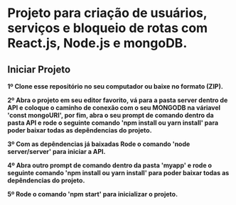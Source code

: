 
# Projeto para criação de usuários, serviços e bloqueio de rotas com React.js, Node.js e mongoDB.
 
## Iniciar Projeto

<b>1º Clone esse repositório no seu computador ou baixe no formato (ZIP).</b>

<b>2º Abra o projeto em seu editor favorito, vá para a pasta server dentro de API e coloque o caminho de conexão com o seu MONGODB na váriavel 'const mongoURI', por fim, abra o seu prompt de comando dentro da pasta API e rode o seguinte comando 'npm install ou yarn install' para poder baixar todas as depêndencias do projeto.</b>

<b>3º Com as depêndencias já baixadas Rode o comando 'node server/server' para iniciar a API.</b>

<b>4º Abra outro prompt de comando dentro da pasta 'myapp' e rode o seguinte comando 'npm install ou yarn install' para poder baixar todas as depêndencias do projeto.</b>

<b>5º Rode o comando 'npm start' para inicializar o projeto.</b>



